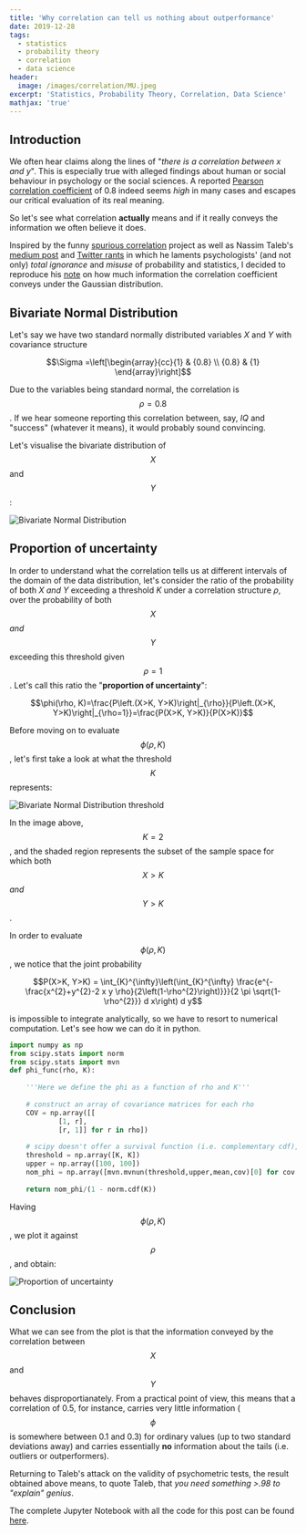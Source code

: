 ```yaml
---
title: 'Why correlation can tell us nothing about outperformance'
date: 2019-12-28
tags:
  - statistics
  - probability theory
  - correlation
  - data science
header:
  image: /images/correlation/MU.jpeg
excerpt: 'Statistics, Probability Theory, Correlation, Data Science'
mathjax: 'true'
---
```


## Introduction

We often hear claims along the lines of "_there is a correlation between x and y_". This is especially true with alleged findings about human or social behaviour in psychology or the social sciences. A reported [Pearson correlation coefficient](https://en.wikipedia.org/wiki/Pearson_correlation_coefficient) of 0.8 indeed seems _high_ in many cases and escapes our critical evaluation of its real meaning.

So let's see what correlation __actually__ means and if it really conveys the information we often believe it does.

Inspired by the funny [spurious correlation](https://www.tylervigen.com/spurious-correlations) project as well as Nassim Taleb's [medium post](https://medium.com/incerto/iq-is-largely-a-pseudoscientific-swindle-f131c101ba39) and [Twitter rants](https://twitter.com/nntaleb) in which he laments psychologists' (and not only) _total ignorance_ and _misuse_ of probability and statistics, I decided to reproduce his [note](https://twitter.com/nntaleb/status/1135116646442590208) on how much information the correlation coefficient conveys under the Gaussian distribution.

## Bivariate Normal Distribution

Let's say we have two standard normally distributed variables $X$ and $Y$  with covariance structure

$$\Sigma =\left[\begin{array}{cc}{1} & {0.8} \\ {0.8} & {1} \end{array}\right]$$

Due to the variables being standard normal, the correlation is $$\rho= 0.8$$. If we hear someone reporting this correlation between, say, _IQ_ and "success" (whatever it means), it would probably sound convincing.

Let's visualise the bivariate distribution of $$X$$ and $$Y$$:

<img src="{{ site.url }}{{ site.baseurl }}/images/correlation/bivariate.jpeg" alt="Bivariate Normal Distribution">

## Proportion of uncertainty

In order to understand what the correlation tells us at different intervals of the domain of the data distribution, let's consider the ratio of the probability of both $X$ _and_ $Y$ exceeding a threshold $K$ under a correlation structure $\rho$, over the probability of both $$X$$ _and_ $$Y$$ exceeding this threshold given $$\rho=1$$. Let's call this ratio the "__proportion of uncertainty__":

$$\phi(\rho, K)=\frac{P\left.(X>K, Y>K)\right|_{\rho}}{P\left.(X>K, Y>K)\right|_{\rho=1}}=\frac{P(X>K, Y>K)}{P(X>K)}$$

Before moving on to evaluate $$\phi(\rho, K)$$, let's first take a look at what the threshold $$K$$ represents:

<img src="{{ site.url }}{{ site.baseurl }}/images/correlation/bivariate_thresh.jpeg" alt="Bivariate Normal Distribution threshold">

In the image above, $$K=2$$, and the shaded region represents the subset of the sample space for which both $$X > K$$ _and_ $$Y > K$$.

In order to evaluate $$\phi(\rho, K)$$, we notice that the joint probability 

$$P(X>K, Y>K) = \int_{K}^{\infty}\left(\int_{K}^{\infty} \frac{e^{-\frac{x^{2}+y^{2}-2 x y \rho}{2\left(1-\rho^{2}\right)}}}{2 \pi \sqrt{1-\rho^{2}}} d x\right) d y$$ 

is impossible to integrate analytically, so we have to resort to numerical computation. Let's see how we can do it in python.

```python
import numpy as np
from scipy.stats import norm
from scipy.stats import mvn
def phi_func(rho, K):
    
    '''Here we define the phi as a function of rho and K'''
    
    # construct an array of covariance matrices for each rho
    COV = np.array([[
            [1, r],
            [r, 1]] for r in rho]) 
    
    # scipy doesn't offer a survival function (i.e. complementary cdf), so we have to build it  
    threshold = np.array([K, K])
    upper = np.array([100, 100])
    nom_phi = np.array([mvn.mvnun(threshold,upper,mean,cov)[0] for cov in COV])
    
    return nom_phi/(1 - norm.cdf(K))
```
Having $$\phi(\rho, K)$$, we plot it against $$\rho$$, and obtain:

<img src="{{ site.url }}{{ site.baseurl }}/images/correlation/MU.jpeg" alt="Proportion of uncertainty">

## Conclusion

What we can see from the plot is that the information conveyed by the correlation between $$X$$ and $$Y$$ behaves disproportianately. From a practical point of view, this means that a correlation of 0.5, for instance, carries very little information ($$\phi$$ is somewhere between 0.1 and 0.3) for ordinary values (up to two standard deviations away) and carries essentially __no__ information about the tails (i.e. outliers or outperformers).

Returning to Taleb's attack on the validity of psychometric tests, the result obtained above means, to quote Taleb, that _you need something >.98 to "explain" genius_.

The complete Jupyter Notebook with all the code for this post can be found [here](https://github.com/lexparsimon/Sketches-in-Probability-and-Statistics/blob/master/Why%20correlation%20might%20tell%20us%20nothing%20about%20outliers.ipynb).
